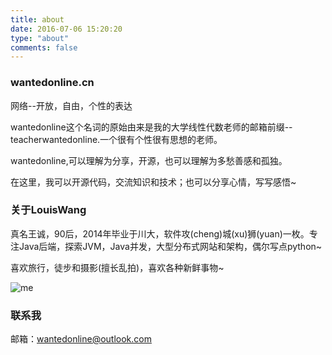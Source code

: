 ```yaml
---
title: about
date: 2016-07-06 15:20:20
type: "about"
comments: false
---
```

<h3>wantedonline.cn</h3>

网络--开放，自由，个性的表达

wantedonline这个名词的原始由来是我的大学线性代数老师的邮箱前缀--teacherwantedonline.一个很有个性很有思想的老师。

wantedonline,可以理解为分享，开源，也可以理解为多愁善感和孤独。

在这里，我可以开源代码，交流知识和技术；也可以分享心情，写写感悟~


<h3>关于LouisWang</h3>

真名王诚，90后，2014年毕业于川大，软件攻(cheng)城(xu)狮(yuan)一枚。专注Java后端，探索JVM，Java并发，大型分布式网站和架构，偶尔写点python~

喜欢旅行，徒步和摄影(擅长乱拍)，喜欢各种新鲜事物~

![me](http://o9z6i1a1s.bkt.clouddn.com/psu.jpg)

<h3>联系我</h3>

邮箱：<a href="mailto:wantedonline@outlook.com">wantedonline@outlook.com</a>
